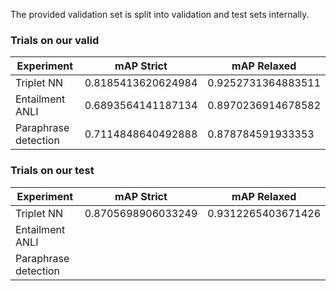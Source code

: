 The provided validation set is split into validation and test sets internally. 

### Trials on our valid

| Experiment      	| mAP Strict         	| mAP Relaxed        	|
|-----------------	|--------------------	|--------------------	|
| Triplet NN      	| 0.8185413620624984 	| 0.9252731364883511 	|
| Entailment ANLI 	| 0.6893564141187134 	| 0.8970236914678582 	|
| Paraphrase detection 	| 0.7114848640492888 	| 0.878784591933353 	|




### Trials on our test

| Experiment      	| mAP Strict         	| mAP Relaxed        	|
|-----------------	|--------------------	|--------------------	|
| Triplet NN      	| 0.8705698906033249 	| 0.9312265403671426 	|
| Entailment ANLI 	| |  	|
| Paraphrase detection 	|  	|  	|